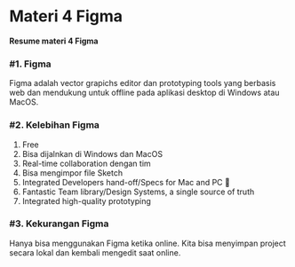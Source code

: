
# Materi 4 Figma

**Resume materi 4 Figma**

### #1. Figma
Figma adalah vector grapichs editor dan prototyping tools yang berbasis web dan mendukung untuk offline pada aplikasi desktop di Windows atau MacOS.

### #2. Kelebihan Figma
1. Free
2. Bisa dijalnkan di Windows dan MacOS
3. Real-time collaboration dengan tim 
4. Bisa mengimpor file Sketch
5. Integrated Developers hand-off/Specs for Mac and PC 🥳
6. Fantastic Team library/Design Systems, a single source of truth
7. Integrated high-quality prototyping

### #3. Kekurangan Figma
Hanya bisa menggunakan Figma ketika online. Kita bisa menyimpan project secara lokal dan kembali mengedit saat online.
